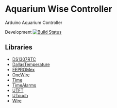 Aquarium Wise Controller
=======================

Arduino Aquarium Controller

Development
[![Build Status](https://travis-ci.org/TrentScholl/aquarium-wise-controller.svg?branch=development)](https://travis-ci.org/TrentScholl/aquarium-wise-controller)

Libraries
---------

* [DS1307RTC](http://www.pjrc.com/teensy/td_libs_DS1307RTC.html)
* [DallasTemperature](http://milesburton.com/Main_Page?title=Dallas_Temperature_Control_Library)
* [EEPROMex](http://playground.arduino.cc/Code/EEPROMex)
* [OneWire](http://www.pjrc.com/teensy/td_libs_OneWire.html)
* [Time](http://www.pjrc.com/teensy/td_libs_Time.html)
* [TimeAlarms](http://www.pjrc.com/teensy/td_libs_TimeAlarms.html)
* [UTFT](http://www.henningkarlsen.com/electronics/library.php?id=51)
* [UTouch](http://www.henningkarlsen.com/electronics/library.php?id=55)
* [Wire](http://arduino.cc/en/Reference/Wire)